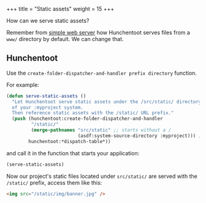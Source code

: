 +++
title = "Static assets"
weight = 15
+++

How can we serve static assets?

Remember from [simple web server](/building-blocks/simple-web-server/)
how Hunchentoot serves files from a `www/` directory by default. We can change that.

## Hunchentoot

Use the `create-folder-dispatcher-and-handler prefix directory` function.

For example:

~~~lisp
(defun serve-static-assets ()
  "Let Hunchentoot serve static assets under the /src/static/ directory
  of your :myproject system.
  Then reference static assets with the /static/ URL prefix."
  (push (hunchentoot:create-folder-dispatcher-and-handler
         "/static/"
         (merge-pathnames "src/static" ;; starts without a /
                          (asdf:system-source-directory :myproject))) ;; <- myproject
        hunchentoot:*dispatch-table*))
~~~

and call it in the function that starts your application:

```lisp
(serve-static-assets)
```

Now our project's static files located under `src/static/` are served
with the `/static/` prefix, access them like this:

```html
<img src="/static/img/banner.jpg" />
```
